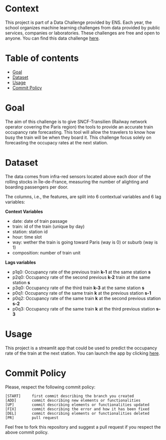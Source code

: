# Context
This project is part of a Data Challenge provided by ENS. Each year, the school 
organizes machine learning challenges from data provided by public services, companies or 
laboratories. These challenges are free and open to anyone.
You can find this data challenge [here](https://challengedata.ens.fr/challenges/89).

# Table of contents
- [Goal](#goal)
- [Dataset](#dataset)
- [Usage](#usage)
- [Commit Policy](#commit-policy)

# Goal
The aim of this challenge is to give SNCF-Transilien 
(Railway network operator covering the Paris region) the tools to
provide an accurate train occupancy rate forecasting. This tool will allow
the travelers to know how busy the train will be when they board it. This challenge
focus solely on forecasting the occupacy rates at the next station.

# Dataset
The data comes from infra-red sensors located above each door of the 
rolling stocks in Île-de-France, measuring the number of alighting and 
boarding passengers per door.
            
The columns, i.e., the features, are split into 6 contextual variables and 6 lag variables:
                 
**Context Variables**
- date: date of train passage
- train: id of the train (unique by day)
- station: station id
- hour: time slot
- way: wether the train is going toward Paris (way is 0) or suburb (way is 1)
- composition: number of train unit
            
**Lags variables**
- p1q0: Occupancy rate of the previous train **k-1** at the same station **s**
- p2q0: Occupancy rate of the second previous **k-2** train at the same station **s**
- p3q0: Occupancy rate of the third train **k-3** at the same station **s**
- p0q1: Occupancy rate of the same train **k** at the previous station **s-1**
- p0q2: Occupancy rate of the same train **k** at the second previous station **s-2**
- p0q3: Occupancy rate of the same train **k** at the third previous station **s-3**

# Usage
This project is a streamlit app that could be used to predict the occupancy rate of 
the train at the next station. You can launch the app by clicking [here](https://traincrowdingforecasting.streamlit.app/).

# Commit Policy
Please, respect the following commit policy:
```
[START]     first commit describing the branch you created
[ADD]       commit describing new elements or functionalities
[UP]        commit describing elements or functionalities updated
[FIX]       commit describing the error and how it has been fixed
[DEL]       commit describing elements or functionalities deleted
[PR]        pull request
```

Feel free to fork this repository and suggest a pull request if you respect the above commit policy.